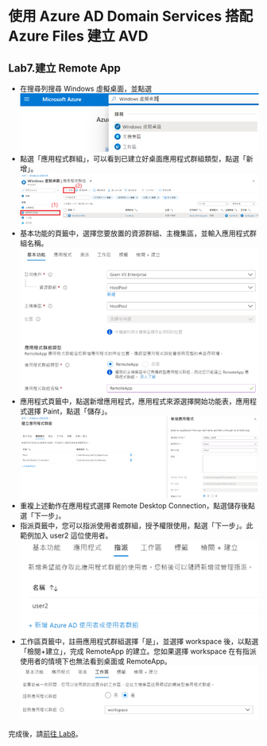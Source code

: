# 使用 Azure AD Domain Services 搭配 Azure Files 建立 AVD

## Lab7.建立 Remote App

 - 在搜尋列搜尋 Windows 虛擬桌面，並點選<br>
  ![GITHUB](https://github.com/BrianHsing/Azure-Virtual-Desktop/blob/master/Lab1/wvd1.png "wvd1")<br>
 - 點選「應用程式群組」，可以看到已建立好桌面應用程式群組類型，點選「新增」。<br>
  ![GITHUB](https://github.com/BrianHsing/Azure-Virtual-Desktop/blob/master/Lab1/remoteapp1.png "remoteapp1")<br>
 - 基本功能的頁籤中，選擇您要放置的資源群組、主機集區，並輸入應用程式群組名稱。<br>
  ![GITHUB](https://github.com/BrianHsing/Azure-Virtual-Desktop/blob/master/Lab1/remoteapp2.png "remoteapp2")<br>
 - 應用程式頁籤中，點選新增應用程式，應用程式來源選擇開始功能表，應用程式選擇 Paint，點選「儲存」。<br>
  ![GITHUB](https://github.com/BrianHsing/Azure-Virtual-Desktop/blob/master/Lab1/remoteapp3.png "remoteapp3")<br>
 - 重複上述動作在應用程式選擇 Remote Desktop Connection，點選儲存後點選「下一步」。<br>
 - 指派頁籤中，您可以指派使用者或群組，授予權限使用，點選「下一步」。此範例加入 user2 這位使用者。<br>
  ![GITHUB](https://github.com/BrianHsing/Azure-Virtual-Desktop/blob/master/Lab1/remoteapp4.png "remoteapp4")<br>
 - 工作區頁籤中，註冊應用程式群組選擇「是」，並選擇 workspace 後，以點選「檢閱+建立」，完成 RemoteApp 的建立。您如果選擇 workspace 在有指派使用者的情境下也無法看到桌面或 RemoteApp。<br>
  ![GITHUB](https://github.com/BrianHsing/Azure-Virtual-Desktop/blob/master/Lab1/remoteapp5.png "remoteapp6")<br>

 完成後，請[前往 Lab8](https://github.com/BrianHsing/Azure-Virtual-Desktop/blob/master/Lab8.md)。<br>